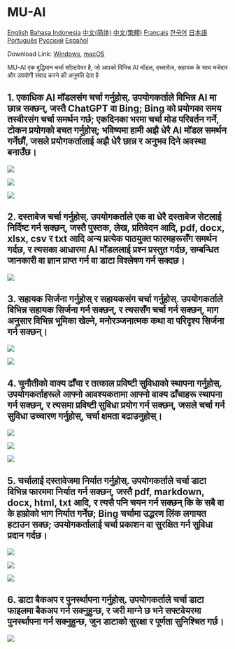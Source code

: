 # MU-AI

[English](../README.md)
[Bahasa Indonesia](./README-id-ID.md)
[中文(简体)](./README-zh-CN.md)
[中文(繁體)](./README-zh-HK.md)
[Français](./README-fr-FR.md)
[한국어](./README-ko-KR.md)
[日本語](./README-ja-JP.md)
[Português](./README-pt-PT.md)
[Русский](./README-ru-RU.md)
[Español](./README-es-ES.md)

Download Link: [Windows](https://raw.githubusercontent.com/MicroUtil/muai/main/bin/MU-AI_0.1.0_x64-GH.msi.zip),
[macOS](https://raw.githubusercontent.com/MicroUtil/muai/main/bin/MU-AI_0.1.0_x64-GH.dmg)

MU-AI एक बुद्धिमान चर्चा सॉफ़्टवेयर है, जो आपको विभिन्न AI मॉडल, दस्तावेज़, सहायक के साथ मजेदार और उपयोगी संवाद करने की अनुमति देता है

## 1. एकाधिक AI मॉडलसंग चर्चा गर्नुहोस्. उपयोगकर्ताले विभिन्न AI मा छान्न सक्छन्, जस्तै ChatGPT वा Bing; Bing को प्रयोगका समय तस्वीरसंग चर्चा समर्थन गर्छ; एकदिनका भरमा चर्चा मोड परिवर्तन गर्ने, टोकन प्रयोगको बचत गर्नुहोस्; भविष्यमा हामी अझै धेरै AI मॉडल समर्थन गर्नेछौं, जसले प्रयोगकर्तालाई अझै धेरै छान्न र अनुभव दिने अवस्था बनाउँछ।

![](https://raw.githubusercontent.com/MicroUtil/muai/main/web/images/dark/1-1.jpg)

![](https://raw.githubusercontent.com/MicroUtil/muai/main/web/images/dark/1-2.jpg)

![](https://raw.githubusercontent.com/MicroUtil/muai/main/web/images/dark/1-3.jpg)

## 2. दस्तावेज चर्चा गर्नुहोस्. उपयोगकर्ताले एक वा धेरै दस्तावेज सेटलाई निर्दिष्ट गर्न सक्छन्, जस्तै पुस्तक, लेख, प्रतिवेदन आदि, pdf, docx, xlsx, csv र txt आदि अन्य प्रत्येक पाठयुक्त फारमहरूसँग समर्थन गर्दछ, र त्यसका आधारमा AI मॉडललाई प्रश्न प्रस्तुत गर्दछ, सम्बन्धित जानकारी वा ज्ञान प्राप्त गर्न वा डाटा विश्लेषण गर्न सक्दछ।

![](https://raw.githubusercontent.com/MicroUtil/muai/main/web/images/dark/2-1.jpg)

## 3. सहायक सिर्जना गर्नुहोस् र सहायकसंग चर्चा गर्नुहोस्. उपयोगकर्ताले विभिन्न सहायक सिर्जना गर्न सक्छन्, र त्यससँग चर्चा गर्न सक्छन्, माग अनुसार विभिन्न भूमिका खेल्ने, मनोरञ्जनात्मक कथा वा परिदृश्य सिर्जना गर्न सक्छन्।

![](https://raw.githubusercontent.com/MicroUtil/muai/main/web/images/dark/3-1.jpg)

![](https://raw.githubusercontent.com/MicroUtil/muai/main/web/images/dark/3-2.jpg)

## 4. चुनौतीको वाक्य ढाँचा र तत्काल प्रविष्टी सुविधाको स्थापना गर्नुहोस्. उपयोगकर्ताहरूले आफ्नो आवश्यकतामा आफ्नो वाक्य ढाँचाहरू स्थापना गर्न सक्छन्, र त्यसमा प्रविष्टी सुविधा प्रयोग गर्न सक्छन्, जसले चर्चा गर्न सुविधा उच्चारण गर्नुहोस्, चर्चा क्षमता बढाउनुहोस्।

![](https://raw.githubusercontent.com/MicroUtil/muai/main/web/images/dark/4-1.jpg)

![](https://raw.githubusercontent.com/MicroUtil/muai/main/web/images/dark/4-2.jpg)

![](https://raw.githubusercontent.com/MicroUtil/muai/main/web/images/dark/4-3.jpg)

## 5. चर्चालाई दस्तावेजमा निर्यात गर्नुहोस्. उपयोगकर्ताले चर्चा डाटा विभिन्न फारममा निर्यात गर्न सक्छन्, जस्तै pdf, markdown, docx, html, txt आदि, र त्यसै पनि चयन गर्न सक्छन् कि के सबै वा के हाम्रोको भाग निर्यात गर्नेछ; Bing चर्चामा उद्धरण लिंक लगायत हटाउन सक्छ; उपयोगकर्तालाई चर्चा प्रकाशन वा सुरक्षित गर्न सुविधा प्रदान गर्दछ।

![](https://raw.githubusercontent.com/MicroUtil/muai/main/web/images/dark/5-1.jpg)

![](https://raw.githubusercontent.com/MicroUtil/muai/main/web/images/dark/5-2.jpg)

![](https://raw.githubusercontent.com/MicroUtil/muai/main/web/images/dark/5-3.jpg)

## 6. डाटा बैकअप र पुनर्स्थापना गर्नुहोस्. उपयोगकर्ताले चर्चा डाटा फाइलमा बैकअप गर्न सक्नुहुन्छ, र जरी माग्ने छ भने सफ्टवेयरमा पुनर्स्थापना गर्न सक्नुहुन्छ, जुन डाटाको सुरक्षा र पूर्णता सुनिश्चित गर्छ।

![](https://raw.githubusercontent.com/MicroUtil/muai/main/web/images/dark/6-1.jpg)

